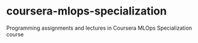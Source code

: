 # coursera-mlops-specialization
Programming assignments and lectures in Coursera MLOps Specialization course

